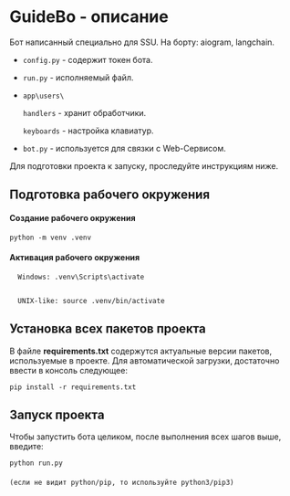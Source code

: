 # GuideBo - описание

Бот написанный специально для SSU. На борту: aiogram, langchain. 

* ``config.py`` - содержит токен бота.

* ``run.py`` - исполняемый файл.

* ``app\users\``

    ``handlers`` - хранит обработчики.

    ``keyboards`` - настройка клавиатур.

* ``bot.py`` - используется для связки с Web-Сервисом.

Для подготовки проекта к запуску, проследуйте инструкциям ниже.
## Подготовка рабочего окружения

#### Создание рабочего окружения

```http
python -m venv .venv
```
#### Активация рабочего окружения

```http
  Windows: .venv\Scripts\activate 


  UNIX-like: source .venv/bin/activate
```

## Установка всех пакетов проекта

В файле **requirements.txt** содержутся актуальные версии пакетов, используемые в проекте. Для автоматической загрузки, достаточно ввести в консоль следующее:

```pip install -r requirements.txt```

## Запуск проекта
Чтобы запустить бота целиком, после выполнения всех шагов выше, введите:

```python run.py```

####
```(если не видит python/pip, то используйте python3/pip3)```
